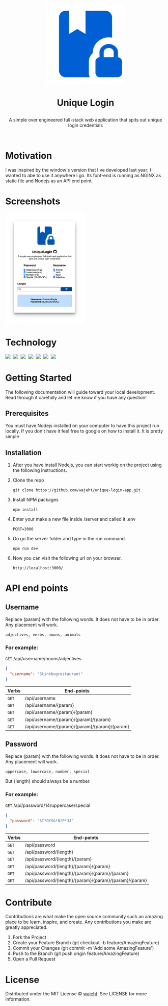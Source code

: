 <p align="center">
<a href="https://github.com/wajeht/windows_form_unique_login/releases">

<img src="https://raw.githubusercontent.com/wajeht/unique-login-app/main/client/img/android-chrome-512x512.png" width="250">

</a>
</p>

# <p align="center">Unique Login</p>

<p align="center">
A simple over engineered full-stack web application that spits out unique login credentials
</p>
<br>

# Motivation

I was inspired by the window's version that I've developed last year; I wanted to abe to use it anywhere I go. Its font-end is running as NGINX as static file and Nodejs as an API end point.

# Screenshots

<img src="https://raw.githubusercontent.com/wajeht/unique-login-app/main/client/img/screenshot.png" width="250">

# Technology

<img src="https://img.shields.io/badge/Node.js-43853D?style=for-the-badge&logo=node.js&logoColor=white" />‏‎ ‎‏‎
<img src="https://img.shields.io/badge/Express.js-000000?style=for-the-badge&logo=express&logoColor=white" /> ‎‏‎‏‎
<img src="https://img.shields.io/badge/HTML5-E34F26?style=for-the-badge&logo=html5&logoColor=white" /> ‎‏‎
<img src="https://img.shields.io/badge/CSS-239120?&style=for-the-badge&logo=css3&logoColor=white" />‏‎ ‎‏‎
<img src="https://img.shields.io/badge/Materialed--CSS-0081CB?style=for-the-badge&logo=material-ui&logoColor=white" />‏‎ ‎
<img src="https://img.shields.io/badge/restful-api-0081CB?style=for-the-badge&logo=restful-api-ui&logoColor=white" />‏‎ ‎
<img src="https://img.shields.io/badge/nginx-239120?&style=for-the-badge&logo=nginx&logoColor=white" />‏‎ ‎‏‎

# Getting Started

The following documentation will guide toward your local development. Read through it carefully and let me know if you have any question!

## Prerequisites

You must have Nodejs installed on your computer to have this project run locally. If you don't have it feel free to google on how to install it. It is pretty simple

## Installation

1. After you have install Nodejs, you can start workig on the project using the following instructions.
2. Clone the repo

   ```
   git clone https://github.com/wajeht/unique-login-app.git
   ```

3. Install NPM packages

   ```
   npm install
   ```

4. Enter your make a new file inside /server and called it .env

   ```
   PORT=3000
   ```

5. Go go the server folder and type in the run command.

   ```
   npm run dev
   ```

6. Now you can visit the following url on your browser.
   ```
   http://localhost:3000/
   ```

# API end points

## Username

Replace {param} with the following words. It does not have to be in order. Any placement will work.

```
adjectives, verbs, nouns, animals
```

### For example:

`GET` /api/username/nouns/adjectives

```json
{
  "username": "Stinkbugrestaurant"
}
```

| Verbs | End-points                                    |
| ----- | --------------------------------------------- |
| `GET` | /api/username                                 |
| `GET` | /api/username/{param}                         |
| `GET` | /api/username/{param}/{param}                 |
| `GET` | /api/username/{param}/{param}/{param}         |
| `GET` | /api/username/{param}/{param}/{param}/{param} |

## Password

Replace {param} with the following words. It does not have to be in order. Any placement will work.

```
uppercase, lowercase, number, special
```

But {length} should always be a number.

### For example:

`GET` /api/password/14/uppercase/special

```json
{
  "password": "$I*OYS&!N!P*JJ"
}
```

| Verbs | End-points                                             |
| ----- | ------------------------------------------------------ |
| `GET` | /api/password                                          |
| `GET` | /api/password/{length}                                 |
| `GET` | /api/password/{length}/{param}                         |
| `GET` | /api/password/{length}/{param}/{param}                 |
| `GET` | /api/password/{length}/{param}/{param}/{param}         |
| `GET` | /api/password/{length}/{param}/{param}/{param}/{param} |

# Contribute

Contributions are what make the open source community such an amazing place to be learn, inspire, and create. Any contributions you make are greatly appreciated.

1. Fork the Project
2. Create your Feature Branch (git checkout -b feature/AmazingFeature)
3. Commit your Changes (git commit -m 'Add some AmazingFeature')
4. Push to the Branch (git push origin feature/AmazingFeature)
5. Open a Pull Request

# License

Distributed under the MIT License © [wajeht](https://www.github.com/wajeht/). See LICENSE for more information.
